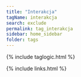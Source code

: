 ```yaml
---
title: "Interakcja"
tagName: interakcja
search: exclude
permalink: tag_interakcja
sidebar: home_sidebar
folder: tags
---
```

{% include taglogic.html %}

{% include links.html %}
